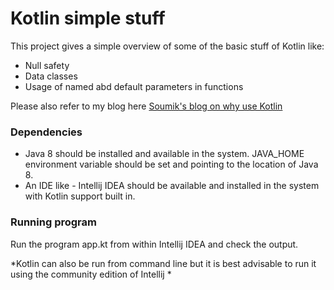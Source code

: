 # Kotlin simple stuff

This project gives a simple overview of some of the basic stuff of Kotlin like:
* Null safety
* Data classes
* Usage of named abd default parameters in functions

Please also refer to my blog here [Soumik's blog on why use Kotlin](https://msoumik78.github.io/java/2019/05/30/lets-meet-kotlin.html)

### Dependencies

* Java 8 should be installed and available in the system. JAVA_HOME environment variable should be set and pointing to the location of Java 8.
* An IDE like - Intellij IDEA should be available and installed in the system with Kotlin support built in.


### Running program

Run the program app.kt from within Intellij IDEA and check the output.

*Kotlin can also be run from command line but it is best advisable to run it using the community edition of Intellij *
